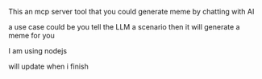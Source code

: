 This an mcp server tool that you could generate meme by chatting with AI

a use case could be you tell the LLM a scenario then it will generate a meme for you

I am using nodejs

will update when i finish